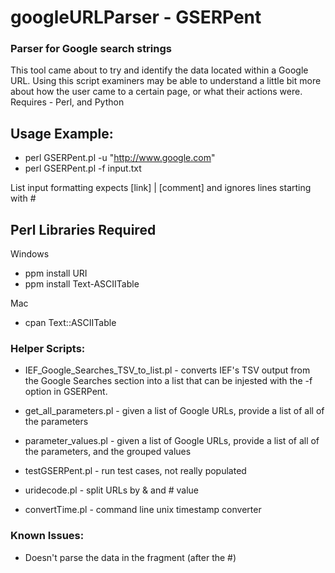 # googleURLParser - GSERPent

### Parser for Google search strings

This tool came about to try and identify the data located within a Google URL.
Using this script examiners may be able to understand a little bit more about how the user came to a certain page, or what their actions were. 
Requires -  Perl, and Python

## Usage Example:

* perl GSERPent.pl -u "http://www.google.com"
* perl GSERPent.pl -f input.txt

List input formatting expects [link] | [comment] and ignores lines starting with #

## Perl Libraries Required
Windows
- ppm install URI
- ppm install Text-ASCIITable

Mac
- cpan Text::ASCIITable

### Helper Scripts:
* IEF_Google_Searches_TSV_to_list.pl - converts IEF's TSV output from the Google Searches section into a list that can be injested with the -f option in GSERPent.

* get_all_parameters.pl - given a list of Google URLs, provide a list of all of the parameters

* parameter_values.pl - given a list of Google URLs, provide a list of all of the parameters, and the grouped values

* testGSERPent.pl - run test cases, not really populated

* uridecode.pl - split URLs by & and # value

* convertTime.pl - command line unix timestamp converter


### Known Issues: 
* Doesn't parse the data in the fragment (after the #)
